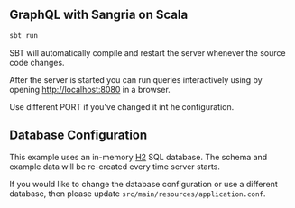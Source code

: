 ## GraphQL with Sangria on Scala

```bash
sbt run
```

SBT will automatically compile and restart the server whenever the source code changes.

After the server is started you can run queries interactively using by opening [http://localhost:8080](http://localhost:8080) in a browser.

Use different PORT if you've changed it int he configuration.

## Database Configuration

This example uses an in-memory [H2](http://www.h2database.com/html/main.html) SQL database. The schema and example data will be re-created every time server starts.

If you would like to change the database configuration or use a different database, then please update `src/main/resources/application.conf`.
